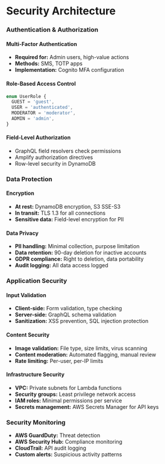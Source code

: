 # Security Architecture

### Authentication & Authorization

#### Multi-Factor Authentication

- **Required for:** Admin users, high-value actions
- **Methods:** SMS, TOTP apps
- **Implementation:** Cognito MFA configuration

#### Role-Based Access Control

```typescript
enum UserRole {
  GUEST = 'guest',
  USER = 'authenticated',
  MODERATOR = 'moderator',
  ADMIN = 'admin',
}
```

#### Field-Level Authorization

- GraphQL field resolvers check permissions
- Amplify authorization directives
- Row-level security in DynamoDB

### Data Protection

#### Encryption

- **At rest:** DynamoDB encryption, S3 SSE-S3
- **In transit:** TLS 1.3 for all connections
- **Sensitive data:** Field-level encryption for PII

#### Data Privacy

- **PII handling:** Minimal collection, purpose limitation
- **Data retention:** 90-day deletion for inactive accounts
- **GDPR compliance:** Right to deletion, data portability
- **Audit logging:** All data access logged

### Application Security

#### Input Validation

- **Client-side:** Form validation, type checking
- **Server-side:** GraphQL schema validation
- **Sanitization:** XSS prevention, SQL injection protection

#### Content Security

- **Image validation:** File type, size limits, virus scanning
- **Content moderation:** Automated flagging, manual review
- **Rate limiting:** Per-user, per-IP limits

#### Infrastructure Security

- **VPC:** Private subnets for Lambda functions
- **Security groups:** Least privilege network access
- **IAM roles:** Minimal permissions per service
- **Secrets management:** AWS Secrets Manager for API keys

### Security Monitoring

- **AWS GuardDuty:** Threat detection
- **AWS Security Hub:** Compliance monitoring
- **CloudTrail:** API audit logging
- **Custom alerts:** Suspicious activity patterns
